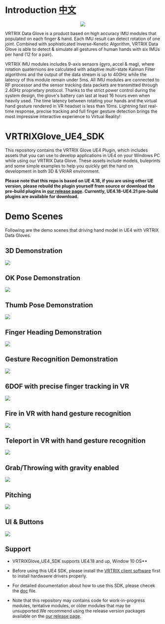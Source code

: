 # Introduction [中文][chinese]

<p align="center">
  <img src="https://github.com/VRTRIX/VRTRIXGlove_Unity3D_SDK/blob/master/docs/img/digital_glove.png"/>
</p>


VRTRIX Data Glove is a product based on high accuracy IMU modules that populated on each finger & hand. Each IMU result can detect rotation of one joint. Combined with sophisticated Inverse-Kenetic Algorithm,  VRTRIX Data Glove is able to detect & simulate all gestures of human hands with six IMUs per hand (12 for a pair).

VRTRIX IMU modules includes 9-axis sensors (gyro, accel & mag), where rotation quaternions are calculated with adaptive multi-state Kalman Filter algorithms and the output of the data stream is up to 400Hz while the latency of this module remain under 5ms. All IMU modules are connected to RF processor and the sensor tracking data packets are transmitted through 2.4GHz proprietary protocol. Thanks to the strict power control during the system design, the glove's battery can last at least 16 hours even when heavily used. The time latency between rotating your hands and the virtual hand gesture rendered in VR headset is less than 10ms. Lightning fast real-time response, precise tracking and full finger gesture detection brings the most impressive interactive experience to Virtual Reality!

# VRTRIXGlove_UE4_SDK

This repository contains the VRTRIX Glove UE4 Plugin, which includes assets that you can use to develop applications in UE4 on your Windows PC while using our VRTRIX Data Glove. These assets include models, buleprints and some simple examples to help you quickly get the hand on development in both 3D & VR/AR environment.

**Please note that this repo is based on UE 4.18, if you are using other UE version, please rebuild the plugin yourself from source or download the pre-build plugins in [our release page][devsite].  Currently, UE4.18-UE4.21 pre-build plugins are available for download.**

# Demo Scenes
Following are the demo scenes that driving hand model in UE4 with VRTRIX Data Gloves.

## 3D Demonstration
![](https://github.com/VRTRIX/VRTRIXGlove_UE4_SDK/blob/master/docs/gif/3D_pose.gif)

## OK Pose Demonstration
![](https://github.com/VRTRIX/VRTRIXGlove_UE4_SDK/blob/master/docs/gif/OK_pose.gif)

## Thumb Pose Demonstration
![](https://github.com/VRTRIX/VRTRIXGlove_UE4_SDK/blob/master/docs/gif/thumb_pose.gif)

## Finger Heading Demonstration
![](https://github.com/VRTRIX/VRTRIXGlove_UE4_SDK/blob/master/docs/gif/yaw_pose.gif)

## Gesture Recognition Demonstration
![](https://github.com/VRTRIX/VRTRIXGlove_UE4_SDK/blob/master/docs/gif/gesture.gif)

## 6DOF with precise finger tracking in VR
![](https://github.com/VRTRIX/VRTRIXGlove_UE4_SDK/blob/master/docs/gif/vr_pose.gif)

## Fire in VR with hand gesture recognition
![](https://github.com/VRTRIX/VRTRIXGlove_UE4_SDK/blob/master/docs/gif/shooting.gif)

## Teleport in VR with hand gesture recognition
![](https://github.com/VRTRIX/VRTRIXGlove_UE4_SDK/blob/master/docs/gif/teleport.gif)

## Grab/Throwing with gravity enabled
![](https://github.com/VRTRIX/VRTRIXGlove_UE4_SDK/blob/master/docs/gif/grab.gif)

## Pitching
![](https://github.com/VRTRIX/VRTRIXGlove_UE4_SDK/blob/master/docs/gif/pitching.gif)

## UI & Buttons
![](https://github.com/VRTRIX/VRTRIXGlove_UE4_SDK/blob/master/docs/gif/button.gif)

## Support
- VRTRIXGlove_UE4_SDK supports UE4.18 and up, Window 10 OS**

- Before using this UE4 SDK, please install the [VRTRIX client software][driver] first to install hardwaere drivers properly.

- For detailed documentation about how to use this SDK, please checek the [doc] file.

- Note that this repository may contains code for work-in-progress modules, tentative modules, or older modules that may be unsupported.We recommend using the release version packages available on the [our release page][devsite].

[chinese]: https://github.com/VRTRIX/VRTRIXGlove_UE4_SDK/blob/master/README_CN.md "chinese"
[devsite]: https://github.com/VRTRIX/VRTRIXGlove_UE4_SDK/releases "VRTRIX Glove UE4 Release site"
[doc]: https://github.com/VRTRIX/VRTRIXGlove_UE4_SDK/blob/master/docs/VRTRIX%20Data%20Glove%20UE4%20SDK%20Tutorial.pdf "VRTRIX Glove UE4 Doc"
[driver]: https://github.com/VRTRIX/VRTRIXGlove_UE4_SDK/tree/master/drivers
